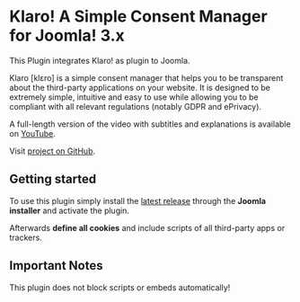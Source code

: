 # Klaro! A Simple Consent Manager for Joomla! 3.x

This Plugin integrates Klaro! as plugin to Joomla.

Klaro [klɛro] is a simple consent manager that helps you to be transparent about the third-party applications on your website. It is designed to be extremely simple, intuitive and easy to use while allowing you to be compliant with all relevant regulations (notably GDPR and ePrivacy).

A full-length version of the video with subtitles and explanations is available on [YouTube](https://youtu.be/Bve7bh0gZig).

Visit [project on GitHub](https://github.com/KIProtect/klaro).


## Getting started

To use this plugin simply install the [latest release](https://github.com/produktivbuero/joomla-pbklaro/releases) through the **Joomla installer** and activate the plugin.

Afterwards **define all cookies** and include scripts of all third-party apps or trackers.


## Important Notes

This plugin does not block scripts or embeds automatically!
